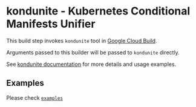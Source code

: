 # kondunite - Kubernetes Conditional Manifests Unifier

This build step invokes `kondunite` tool in [Google Cloud Build](https://cloud.google.com/cloud-build).

Arguments passed to this builder will be passed to `kondunite` directly.

See [kondunite documentation](https://github.com/apiiro/kondunite) for more details and usage examples.

## Examples
Please check [`examples`](examples)
